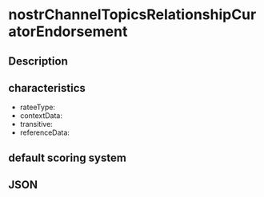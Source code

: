 nostrChannelTopicsRelationshipCuratorEndorsement
=====

## Description

## characteristics 
- rateeType: 
- contextData: 
- transitive:
- referenceData:


## default scoring system 

## JSON

```json

```
